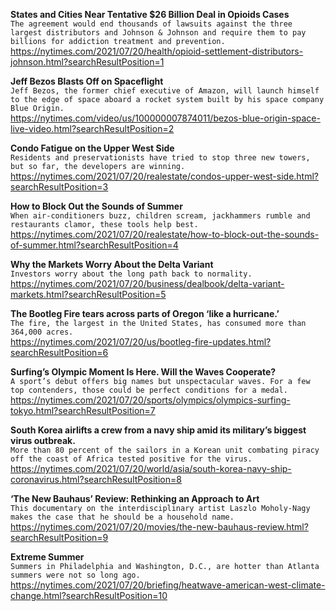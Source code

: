 **States and Cities Near Tentative $26 Billion Deal in Opioids Cases**\
`The agreement would end thousands of lawsuits against the three largest distributors and Johnson & Johnson and require them to pay billions for addiction treatment and prevention.`\
https://nytimes.com/2021/07/20/health/opioid-settlement-distributors-johnson.html?searchResultPosition=1

**Jeff Bezos Blasts Off on Spaceflight**\
`Jeff Bezos, the former chief executive of Amazon, will launch himself to the edge of space aboard a rocket system built by his space company Blue Origin.`\
https://nytimes.com/video/us/100000007874011/bezos-blue-origin-space-live-video.html?searchResultPosition=2

**Condo Fatigue on the Upper West Side**\
`Residents and preservationists have tried to stop three new towers, but so far, the developers are winning.`\
https://nytimes.com/2021/07/20/realestate/condos-upper-west-side.html?searchResultPosition=3

**How to Block Out the Sounds of Summer**\
`When air-conditioners buzz, children scream, jackhammers rumble and restaurants clamor, these tools help best.`\
https://nytimes.com/2021/07/20/realestate/how-to-block-out-the-sounds-of-summer.html?searchResultPosition=4

**Why the Markets Worry About the Delta Variant**\
`Investors worry about the long path back to normality.`\
https://nytimes.com/2021/07/20/business/dealbook/delta-variant-markets.html?searchResultPosition=5

**The Bootleg Fire tears across parts of Oregon ‘like a hurricane.’**\
`The fire, the largest in the United States, has consumed more than 364,000 acres.`\
https://nytimes.com/2021/07/20/us/bootleg-fire-updates.html?searchResultPosition=6

**Surfing’s Olympic Moment Is Here. Will the Waves Cooperate?**\
`A sport’s debut offers big names but unspectacular waves. For a few top contenders, those could be perfect conditions for a medal.`\
https://nytimes.com/2021/07/20/sports/olympics/olympics-surfing-tokyo.html?searchResultPosition=7

**South Korea airlifts a crew from a navy ship amid its military’s biggest virus outbreak.**\
`More than 80 percent of the sailors in a Korean unit combating piracy off the coast of Africa tested positive for the virus.`\
https://nytimes.com/2021/07/20/world/asia/south-korea-navy-ship-coronavirus.html?searchResultPosition=8

**‘The New Bauhaus’ Review: Rethinking an Approach to Art**\
`This documentary on the interdisciplinary artist Laszlo Moholy-Nagy makes the case that he should be a household name.`\
https://nytimes.com/2021/07/20/movies/the-new-bauhaus-review.html?searchResultPosition=9

**Extreme Summer**\
`Summers in Philadelphia and Washington, D.C., are hotter than Atlanta summers were not so long ago.`\
https://nytimes.com/2021/07/20/briefing/heatwave-american-west-climate-change.html?searchResultPosition=10

